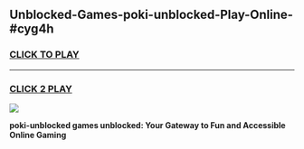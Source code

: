 
## Unblocked-Games-poki-unblocked-Play-Online-#cyg4h
<h3>
<a href="https://premium.freeplayer.one?title=poki-unblocked&ref=27F">CLICK TO PLAY</a></h3>
<hr>

<h3>
<a href="https://premium.freeplayer.one?title=poki-unblocked&ref=27F">CLICK 2 PLAY</a>
  
</h3>

<a href="https://premium.freeplayer.one?title=poki-unblocked&ref=27F"><img src="https://clearcache.store/games.png"></a>


**poki-unblocked games unblocked: Your Gateway to Fun and Accessible Online Gaming**
